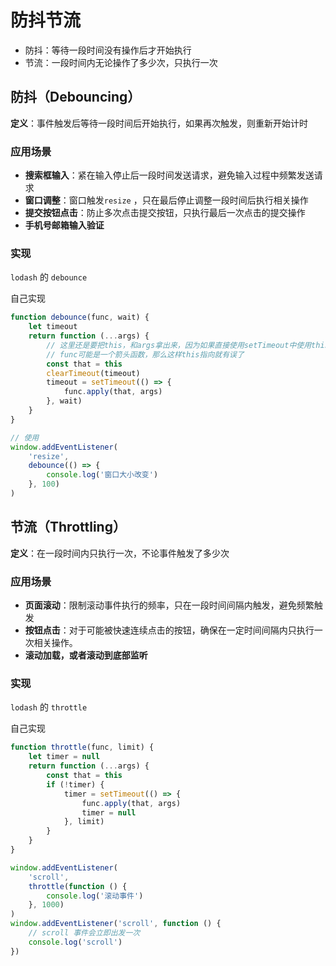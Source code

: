 # 防抖节流

-   防抖：等待一段时间没有操作后才开始执行
-   节流：一段时间内无论操作了多少次，只执行一次

## 防抖（Debouncing）

**定义**：事件触发后等待一段时间后开始执行，如果再次触发，则重新开始计时

### 应用场景

-   **搜索框输入**：紧在输入停止后一段时间发送请求，避免输入过程中频繁发送请求
-   **窗口调整**：窗口触发`resize` ，只在最后停止调整一段时间后执行相关操作
-   **提交按钮点击**：防止多次点击提交按钮，只执行最后一次点击的提交操作
-   **手机号邮箱输入验证**

### 实现

`lodash` 的 `debounce`

自己实现

```js
function debounce(func, wait) {
    let timeout
    return function (...args) {
        // 这里还是要把this，和args拿出来，因为如果直接使用setTimeout中使用this的话，
        // func可能是一个箭头函数，那么这样this指向就有误了
        const that = this
        clearTimeout(timeout)
        timeout = setTimeout(() => {
            func.apply(that, args)
        }, wait)
    }
}

// 使用
window.addEventListener(
    'resize',
    debounce(() => {
        console.log('窗口大小改变')
    }, 100)
)
```

## 节流（Throttling）

**定义**：在一段时间内只执行一次，不论事件触发了多少次

### 应用场景

-   **页面滚动**：限制滚动事件执行的频率，只在一段时间间隔内触发，避免频繁触发
-   **按钮点击**：对于可能被快速连续点击的按钮，确保在一定时间间隔内只执行一次相关操作。
-   **滚动加载，或者滚动到底部监听**

### 实现

`lodash` 的 `throttle`

自己实现

```js
function throttle(func, limit) {
    let timer = null
    return function (...args) {
        const that = this
        if (!timer) {
            timer = setTimeout(() => {
                func.apply(that, args)
                timer = null
            }, limit)
        }
    }
}

window.addEventListener(
    'scroll',
    throttle(function () {
        console.log('滚动事件')
    }, 1000)
)
window.addEventListener('scroll', function () {
    // scroll 事件会立即出发一次
    console.log('scroll')
})
```
